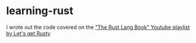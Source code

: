 # learning-rust
I wrote out the code covered on the ["The Rust Lang Book" Youtube playlist by Let's get Rusty](https://www.youtube.com/playlist?list=PLai5B987bZ9CoVR-QEIN9foz4QCJ0H2Y8) 
